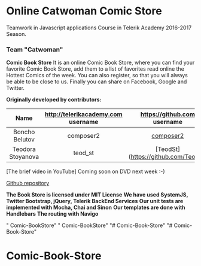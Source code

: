#  Online Catwoman Comic Store
Teamwork in Javascript applications Course in Telerik Academy 2016-2017 Season.

### Team "Catwoman"


**Comic Book Store**
 It is an online Comic Book Store, where you can find your favorite Comic Book Store, 
 add them to a list of favorites
 read online the Hottest Comics of the week.
 You can also register, so that you will always be able to be close to us.
 Finally you can share on Facebook, Google and Twitter.

**Originally developed by contributors:**

|       Name        | http://telerikacademy.com username |              https://github.com username              |
|:-----------------:|:----------------------------------:|:-----------------------------------------------------:|
| Boncho Belutov    |           composer2                | [composer2](https://github.com/composer2)             |
| Teodora Stoyanova |           teod_st                  | [TeodSt] (https://github.com/TeodSt)                  |


[The brief video in YouTube] Coming soon on DVD next week :-)

[Github repository](https://github.com/TeamCatwoman/Comic-Book-Store)


**The Book Store is licensed under MIT License**
**We have used SystemJS, Twitter Bootstrap, jQuery, Telerik BackEnd Services**
**Our unit tests are implemented with Mocha, Chai and Sinon**
**Our templates are done with Handlebars**
**The routing with Navigo**


" Comic-BookStore" 
" Comic-BookStore"  "# Comic-Book-Store" 
"# Comic-Book-Store" 
# Comic-Book-Store
